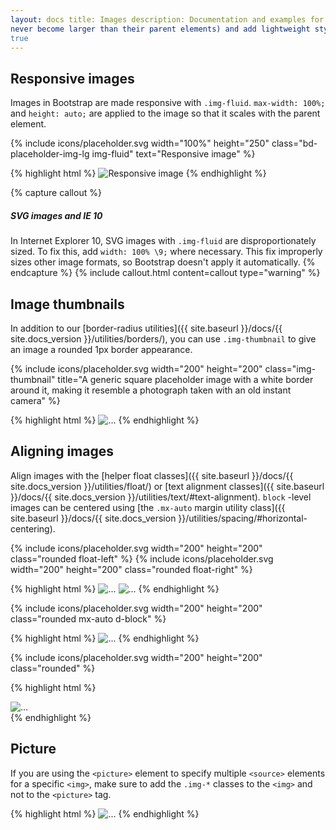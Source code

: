 ```yaml
---
layout: docs title: Images description: Documentation and examples for opting images into responsive behavior (so they
never become larger than their parent elements) and add lightweight styles to them—all via classes. group: content toc:
true
---
```


## Responsive images

Images in Bootstrap are made responsive with `.img-fluid`. `max-width: 100%;` and `height: auto;` are applied to the
image so that it scales with the parent element.

<div class="bd-example">
  {% include icons/placeholder.svg width="100%" height="250" class="bd-placeholder-img-lg img-fluid" text="Responsive image" %}
</div>

{% highlight html %}
<img src="..." class="img-fluid" alt="Responsive image">
{% endhighlight %}

{% capture callout %}

##### SVG images and IE 10

In Internet Explorer 10, SVG images with `.img-fluid` are disproportionately sized. To fix this, add `width: 100% \9;`
where necessary. This fix improperly sizes other image formats, so Bootstrap doesn't apply it automatically. {%
endcapture %} {% include callout.html content=callout type="warning" %}

## Image thumbnails

In addition to our [border-radius utilities]({{ site.baseurl }}/docs/{{ site.docs_version }}/utilities/borders/), you
can use `.img-thumbnail` to give an image a rounded 1px border appearance.

<div class="bd-example bd-example-images">
  {% include icons/placeholder.svg width="200" height="200" class="img-thumbnail" title="A generic square placeholder image with a white border around it, making it resemble a photograph taken with an old instant camera" %}
</div>

{% highlight html %}
<img src="..." alt="..." class="img-thumbnail">
{% endhighlight %}

## Aligning images

Align images with the [helper float classes]({{ site.baseurl }}/docs/{{ site.docs_version }}/utilities/float/)
or [text alignment classes]({{ site.baseurl }}/docs/{{ site.docs_version }}/utilities/text/#text-alignment). `block`
-level images can be centered using [the `.mx-auto` margin utility class]({{ site.baseurl }}/docs/{{ site.docs_version
}}/utilities/spacing/#horizontal-centering).

<div class="bd-example bd-example-images">
  {% include icons/placeholder.svg width="200" height="200" class="rounded float-left" %}
  {% include icons/placeholder.svg width="200" height="200" class="rounded float-right" %}
</div>

{% highlight html %}
<img src="..." class="rounded float-left" alt="...">
<img src="..." class="rounded float-right" alt="...">
{% endhighlight %}

<div class="bd-example bd-example-images">
  {% include icons/placeholder.svg width="200" height="200" class="rounded mx-auto d-block" %}
</div>

{% highlight html %}
<img src="..." class="rounded mx-auto d-block" alt="...">
{% endhighlight %}

<div class="bd-example bd-example-images">
  <div class="text-center">
    {% include icons/placeholder.svg width="200" height="200" class="rounded" %}
  </div>
</div>

{% highlight html %}
<div class="text-center">
  <img src="..." class="rounded" alt="...">
</div>
{% endhighlight %}

## Picture

If you are using the `<picture>` element to specify multiple `<source>` elements for a specific `<img>`, make sure to
add the `.img-*` classes to the `<img>` and not to the `<picture>` tag.

{% highlight html %} ​<picture>
  <source srcset="..." type="image/svg+xml">
  <img src="..." class="img-fluid img-thumbnail" alt="...">
</picture>
{% endhighlight %}

